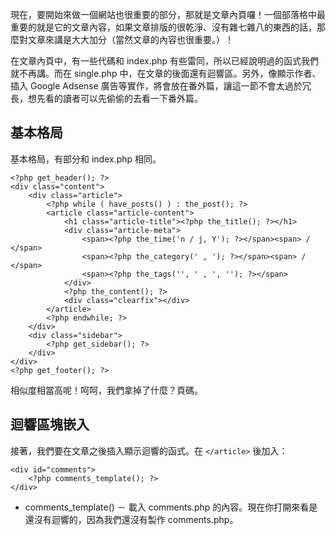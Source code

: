 現在，要開始來做一個網站也很重要的部分，那就是文章內頁囉！一個部落格中最重要的就是它的文章內容，如果文章排版的很乾淨、沒有雜七雜八的東西的話，那麼對文章來講是大大加分（當然文章的內容也很重要。）！

在文章內頁中，有一些代碼和 index.php 有些雷同，所以已經說明過的函式我們就不再講。而在 single.php 中，在文章的後面還有迴響區。另外，像顯示作者、插入 Google Adsense 廣告等實作，將會放在番外篇，讓這一節不會太過於冗長，想先看的讀者可以先偷偷的去看一下番外篇。


## 基本格局

基本格局，有部分和 index.php 相同。

```
<?php get_header(); ?>
<div class="content">
    <div class="article">
        <?php while ( have_posts() ) : the_post(); ?>
        <article class="article-content">
            <h1 class="article-title"><?php the_title(); ?></h1>
            <div class="article-meta">
                <span><?php the_time('n / j, Y'); ?></span><span> / </span>
                <span><?php the_category(' , '); ?></span><span> / </span>
                <span><?php the_tags('', ' , ', ''); ?></span>
            </div>
            <?php the_content(); ?>
            <div class="clearfix"></div>
        </article>
        <?php endwhile; ?>
    </div>
    <div class="sidebar">
        <?php get_sidebar(); ?>
    </div>
</div>
<?php get_footer(); ?>
```

相似度相當高呢！呵呵，我們拿掉了什麼？頁碼。

## 迴響區塊嵌入

接著，我們要在文章之後插入顯示迴響的函式。在 `</article>` 後加入：

```
<div id="comments">
    <?php comments_template(); ?>
</div>
```

- comments_template() － 載入 comments.php 的內容。現在你打開來看是還沒有迴響的，因為我們還沒有製作 comments.php。
